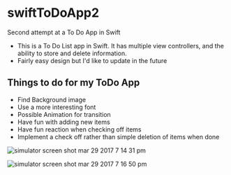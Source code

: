 # swiftToDoApp2
Second attempt at a To Do App in Swift
* This is a To Do List app in Swift. It has multiple view controllers, and the ability to store and delete information. 
* Fairly easy design but I'd like to update in the future

## Things to do for my ToDo App
* Find Background image
* Use a more interesting font
* Possible Animation for transition
* Have fun with adding new items
* Have fun reaction when checking off items
* Implement a check off rather than simple deletion of items when done

![simulator screen shot mar 29 2017 7 14 31 pm](https://cloud.githubusercontent.com/assets/2258709/24480756/fe1ab29c-14b3-11e7-9e82-93de07e7c6ad.png)

![simulator screen shot mar 29 2017 7 16 50 pm](https://cloud.githubusercontent.com/assets/2258709/24480802/4d3a44c8-14b4-11e7-8620-4321ef4f5664.png)
